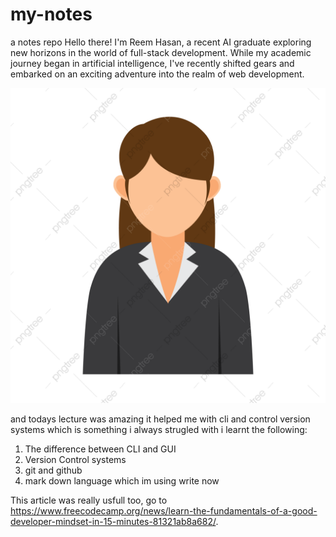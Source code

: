 # my-notes
a notes repo
 Hello there! I'm Reem Hasan, a recent AI graduate exploring new horizons in the world of full-stack development. While my academic journey began in artificial intelligence, I've recently shifted gears and embarked on an exciting adventure into the realm of web development.

![Profile](img.png)

and todays lecture was amazing it helped me with cli and control version systems which is something i always strugled with i learnt the following:
1. The difference between CLI and GUI
2. Version Control systems
3. git and github
4. mark down language which im using write now

This article was really usfull too, go to <https://www.freecodecamp.org/news/learn-the-fundamentals-of-a-good-developer-mindset-in-15-minutes-81321ab8a682/>.